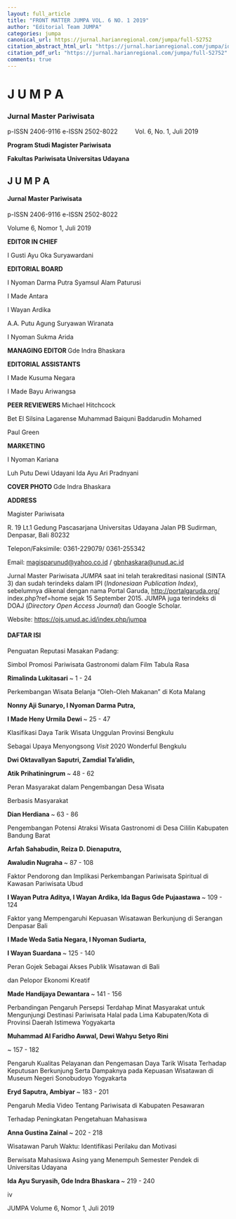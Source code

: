 ```yaml
---
layout: full_article
title: "FRONT MATTER JUMPA VOL. 6 NO. 1 2019"
author: "Editorial Team JUMPA"
categories: jumpa
canonical_url: https://jurnal.harianregional.com/jumpa/full-52752 
citation_abstract_html_url: "https://jurnal.harianregional.com/jumpa/id-52752"
citation_pdf_url: "https://jurnal.harianregional.com/jumpa/full-52752"  
comments: true
---
```


<a name="caption1"></a>
<h1><a name="bookmark0"></a><span class="font8" style="font-weight:bold;"><a name="bookmark1"></a>J U M P A</span></h1>
<h3><a name="bookmark2"></a><span class="font7"><a name="bookmark3"></a>Jurnal Master Pariwisata</span></h3>
<p><span class="font5">p-ISSN 2406-9116 e-ISSN 2502-8022 &nbsp;&nbsp;&nbsp;&nbsp;&nbsp;&nbsp;&nbsp;&nbsp;&nbsp;Vol. 6, No. 1, Juli 2019</span></p>
<p><span class="font6" style="font-weight:bold;">Program Studi Magister Pariwisata</span></p>
<p><span class="font6" style="font-weight:bold;">Fakultas Pariwisata Universitas Udayana</span></p>
<h2><a name="bookmark4"></a><span class="font7" style="font-weight:bold;"><a name="bookmark5"></a>J U M P A</span></h2>
<h4><a name="bookmark6"></a><span class="font6" style="font-weight:bold;"><a name="bookmark7"></a>Jurnal Master Pariwisata</span></h4>
<p><span class="font3">p-ISSN 2406-9116 e-ISSN 2502-8022</span></p>
<p><span class="font3">Volume 6, Nomor 1, Juli 2019</span></p>
<p><span class="font3" style="font-weight:bold;">EDITOR IN CHIEF</span></p>
<p><span class="font3">I Gusti Ayu Oka Suryawardani</span></p>
<p><span class="font3" style="font-weight:bold;">EDITORIAL BOARD</span></p>
<p><span class="font3">I Nyoman Darma Putra Syamsul Alam Paturusi</span></p>
<p><span class="font3">I Made Antara</span></p>
<p><span class="font3">I Wayan Ardika</span></p>
<p><span class="font3">A.A. Putu Agung Suryawan Wiranata</span></p>
<p><span class="font3">I Nyoman Sukma Arida</span></p>
<p><span class="font3" style="font-weight:bold;">MANAGING EDITOR </span><span class="font3">Gde Indra Bhaskara</span></p>
<p><span class="font3" style="font-weight:bold;">EDITORIAL ASSISTANTS</span></p>
<p><span class="font3">I Made Kusuma Negara</span></p>
<p><span class="font3">I Made Bayu Ariwangsa</span></p>
<p><span class="font3" style="font-weight:bold;">PEER REVIEWERS </span><span class="font3">Michael Hitchcock</span></p>
<p><span class="font3">Bet El Silsina Lagarense Muhammad Baiquni Baddarudin Mohamed</span></p>
<p><span class="font3">Paul Green</span></p>
<p><span class="font3" style="font-weight:bold;">MARKETING</span></p>
<p><span class="font3">I Nyoman Kariana</span></p>
<p><span class="font3">Luh Putu Dewi Udayani Ida Ayu Ari Pradnyani</span></p>
<p><span class="font3" style="font-weight:bold;">COVER PHOTO </span><span class="font3">Gde Indra Bhaskara</span></p>
<p><span class="font3" style="font-weight:bold;">ADDRESS</span></p>
<p><span class="font3">Magister Pariwisata</span></p>
<p><span class="font3">R. 19 Lt.1 Gedung Pascasarjana Universitas Udayana Jalan PB Sudirman, Denpasar, Bali 80232</span></p>
<p><span class="font3">Telepon/Faksimile: 0361-229079/ 0361-255342</span></p>
<p><span class="font3">Email: </span><a href="mailto:magisparunud@yahoo.co.id"><span class="font3">magisparunud@yahoo.co.id</span></a><span class="font3"> / </span><a href="mailto:gbnhaskara@unud.ac.id"><span class="font3">gbnhaskara@unud.ac.id</span></a></p>
<p><span class="font3">Jurnal Master Pariwisata </span><span class="font3" style="font-style:italic;">JUMPA</span><span class="font3"> saat ini telah terakreditasi nasional (SINTA 3) dan sudah terindeks dalam IPI (</span><span class="font3" style="font-style:italic;">Indonesiaan Publication Index</span><span class="font3">), sebelumnya dikenal dengan nama Portal Garuda, </span><a href="http://portalgaruda.org/"><span class="font3">http://portalgaruda.org/</span></a><span class="font3"> index.php?ref=home sejak 15 September 2015. JUMPA juga terindeks di DOAJ (</span><span class="font3" style="font-style:italic;">Directory Open Access Journal</span><span class="font3">) dan Google Scholar.</span></p>
<p><span class="font3">Website: </span><a href="https://ojs.unud.ac.id/index.php/jumpa"><span class="font3">https://ojs.unud.ac.id/index.php/jumpa</span></a></p>
<h4><a name="bookmark8"></a><span class="font6" style="font-weight:bold;"><a name="bookmark9"></a>DAFTAR ISI</span></h4>
<p><span class="font5">Penguatan Reputasi Masakan Padang:</span></p>
<p><span class="font5">Simbol Promosi Pariwisata Gastronomi dalam Film Tabula Rasa</span></p>
<p><span class="font5" style="font-weight:bold;">Rimalinda Lukitasari </span><span class="font5">~ 1 - 24</span></p>
<p><span class="font5">Perkembangan Wisata Belanja “Oleh-Oleh Makanan” di Kota Malang</span></p>
<p><span class="font5" style="font-weight:bold;">Nonny Aji Sunaryo, I Nyoman Darma Putra,</span></p>
<p><span class="font5" style="font-weight:bold;">I Made Heny Urmila Dewi </span><span class="font5">~ 25 - 47</span></p>
<p><span class="font4">Klasifikasi Daya Tarik Wisata Unggulan Provinsi Bengkulu</span></p>
<p><span class="font4">Sebagai Upaya Menyongsong </span><span class="font4" style="font-style:italic;">Visit</span><span class="font4"> 2020 Wonderful Bengkulu</span></p>
<p><span class="font5" style="font-weight:bold;">Dwi Oktavallyan Saputri, Zamdial Ta’alidin,</span></p>
<p><span class="font5" style="font-weight:bold;">Atik Prihatiningrum </span><span class="font5">~ 48 - 62</span></p>
<p><span class="font5">Peran Masyarakat dalam Pengembangan Desa Wisata</span></p>
<p><span class="font5">Berbasis Masyarakat</span></p>
<p><span class="font5" style="font-weight:bold;">Dian Herdiana </span><span class="font5">~ 63 - 86</span></p>
<p><span class="font5">Pengembangan Potensi Atraksi Wisata Gastronomi di Desa Cililin Kabupaten Bandung Barat</span></p>
<p><span class="font5" style="font-weight:bold;">Arfah Sahabudin, Reiza D. Dienaputra,</span></p>
<p><span class="font5" style="font-weight:bold;">Awaludin Nugraha </span><span class="font5">~ 87 - 108</span></p>
<p><span class="font5">Faktor Pendorong dan Implikasi Perkembangan Pariwisata Spiritual di Kawasan Pariwisata Ubud</span></p>
<p><span class="font5" style="font-weight:bold;">I Wayan Putra Aditya, I Wayan Ardika, Ida Bagus Gde Pujaastawa </span><span class="font5">~ 109 - 124</span></p>
<p><span class="font5">Faktor yang Mempengaruhi Kepuasan Wisatawan Berkunjung di Serangan Denpasar Bali</span></p>
<p><span class="font5" style="font-weight:bold;">I Made Weda Satia Negara, I Nyoman Sudiarta,</span></p>
<p><span class="font5" style="font-weight:bold;">I Wayan Suardana </span><span class="font5">~ 125 - 140</span></p>
<p><span class="font5">Peran Gojek Sebagai Akses Publik Wisatawan di Bali</span></p>
<p><span class="font5">dan Pelopor Ekonomi Kreatif</span></p>
<p><span class="font5" style="font-weight:bold;">Made Handijaya Dewantara </span><span class="font5">~ 141 - 156</span></p>
<p><span class="font5">Perbandingan Pengaruh Persepsi Terdahap Minat Masyarakat untuk Mengunjungi Destinasi Pariwisata Halal pada Lima Kabupaten/Kota di Provinsi Daerah Istimewa Yogyakarta</span></p>
<p><span class="font5" style="font-weight:bold;">Muhammad Al Faridho Awwal, Dewi Wahyu Setyo Rini</span></p>
<p><span class="font5">~ 157 - 182</span></p>
<p><span class="font5">Pengaruh Kualitas Pelayanan dan Pengemasan Daya Tarik Wisata Terhadap Keputusan Berkunjung Serta Dampaknya pada Kepuasan Wisatawan di Museum Negeri Sonobudoyo Yogyakarta</span></p>
<p><span class="font5" style="font-weight:bold;">Eryd Saputra, Ambiyar </span><span class="font5">~ 183 - 201</span></p>
<p><span class="font4">Pengaruh Media Video Tentang Pariwisata di Kabupaten Pesawaran</span></p>
<p><span class="font4">Terhadap Peningkatan Pengetahuan Mahasiswa</span></p>
<p><span class="font5" style="font-weight:bold;">Anna Gustina Zainal </span><span class="font5">~ 202 - 218</span></p>
<p><span class="font5">Wisatawan Paruh Waktu: Identifikasi Perilaku dan Motivasi</span></p>
<p><span class="font5">Berwisata Mahasiswa Asing yang Menempuh Semester Pendek di Universitas Udayana</span></p>
<p><span class="font5" style="font-weight:bold;">Ida Ayu Suryasih, Gde Indra Bhaskara </span><span class="font5">~ 219 - 240</span></p>
<p><span class="font1">iv</span></p>
<p><span class="font0">JUMPA </span><span class="font2">Volume 6, Nomor 1, Juli 2019</span></p>